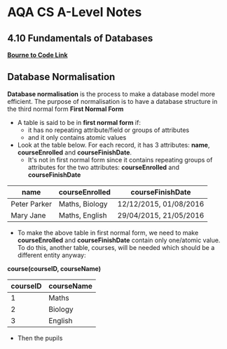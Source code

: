 # AQA CS A-Level Notes

## 4.10 Fundamentals of Databases

**[Bourne to Code Link](https://bournetocode.com/projects/AQA_A_Theory/pages/4-10.html)**

## Database Normalisation
**Database normalisation** is the process to make a database model more efficient. The purpose of normalisation is to have a database structure in the third normal form
**First Normal Form**
+ A table is said to be in **first normal form** if:
  + it has no repeating attribute/field or groups of attributes
  + and it only contains atomic values
+ Look at the table below. For each record, it has 3 attributes: **name**, **courseEnrolled** and **courseFinishDate**.
  + It's not in first normal form since it contains repeating groups of attributes for the two attributes: **courseEnrolled** and **courseFinishDate**
  
| name | courseEnrolled | courseFinishDate |
|--------|-------------|---------|
| Peter Parker | Maths, Biology | 12/12/2015, 01/08/2016 |
| Mary Jane | Maths, English | 29/04/2015, 21/05/2016 |

+ To make the above table in first normal form, we need to make **courseEnrolled** and **courseFinishDate** contain only one/atomic value. To do this, another table, courses, will be needed which should be a different entity anyway:

**course(courseID, courseName)**

| courseID | courseName |
|--------|-------------|
| 1 | Maths |
| 2 | Biology |
| 3 | English |

+ Then the pupils
